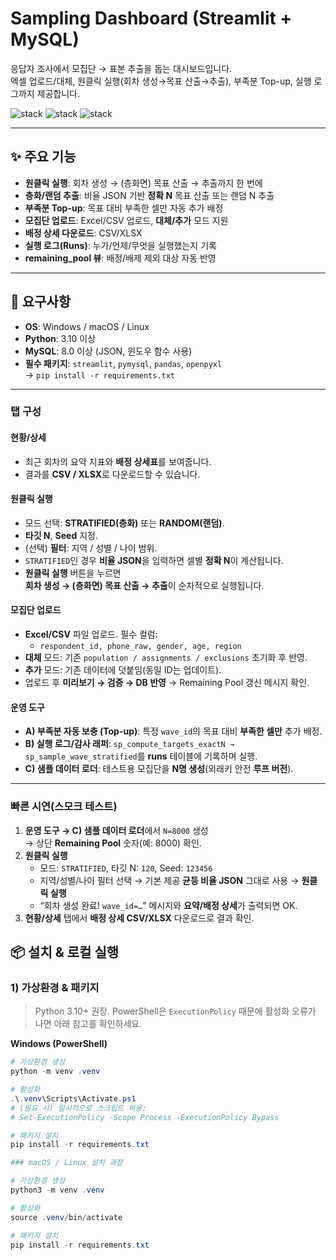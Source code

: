 # Sampling Dashboard (Streamlit + MySQL)

응답자 조사에서 모집단 → 표본 추출을 돕는 대시보드입니다.  
엑셀 업로드/대체, 원클릭 실행(회차 생성→목표 산출→추출), 부족분 Top-up, 실행 로그까지 제공합니다.

![stack](https://img.shields.io/badge/Streamlit-1.38%2B-red)
![stack](https://img.shields.io/badge/MySQL-8%2B-blue)
![stack](https://img.shields.io/badge/Python-3.10%2B-green)

---

## ✨ 주요 기능

- **원클릭 실행**: 회차 생성 → (층화면) 목표 산출 → 추출까지 한 번에
- **층화/랜덤 추출**: 비율 JSON 기반 **정확 N** 목표 산출 또는 랜덤 N 추출
- **부족분 Top-up**: 목표 대비 부족한 셀만 자동 추가 배정
- **모집단 업로드**: Excel/CSV 업로드, **대체/추가** 모드 지원
- **배정 상세 다운로드**: CSV/XLSX
- **실행 로그(Runs)**: 누가/언제/무엇을 실행했는지 기록
- **remaining_pool 뷰**: 배정/배제 제외 대상 자동 반영

---

## 🧱 요구사항

- **OS**: Windows / macOS / Linux  
- **Python**: 3.10 이상  
- **MySQL**: 8.0 이상 (JSON, 윈도우 함수 사용)  
- **필수 패키지**: `streamlit`, `pymysql`, `pandas`, `openpyxl`  
  → `pip install -r requirements.txt`

---
### 탭 구성

#### 현황/상세
- 최근 회차의 요약 지표와 **배정 상세표**를 보여줍니다.
- 결과를 **CSV / XLSX**로 다운로드할 수 있습니다.

#### 원클릭 실행
- 모드 선택: **STRATIFIED(층화)** 또는 **RANDOM(랜덤)**.
- **타깃 N**, **Seed** 지정.
- (선택) **필터**: 지역 / 성별 / 나이 범위.
- `STRATIFIED`인 경우 **비율 JSON**을 입력하면 셀별 **정확 N**이 계산됩니다.
- **원클릭 실행** 버튼을 누르면  
  **회차 생성 → (층화면) 목표 산출 → 추출**이 순차적으로 실행됩니다.

#### 모집단 업로드
- **Excel/CSV** 파일 업로드. 필수 컬럼:
  - `respondent_id, phone_raw, gender, age, region`
- **대체** 모드: 기존 `population / assignments / exclusions` 초기화 후 반영.
- **추가** 모드: 기존 데이터에 덧붙임(동일 ID는 업데이트).
- 업로드 후 **미리보기 → 검증 → DB 반영** → Remaining Pool 갱신 메시지 확인.

#### 운영 도구
- **A) 부족분 자동 보충 (Top-up)**: 특정 `wave_id`의 목표 대비 **부족한 셀만** 추가 배정.
- **B) 실행 로그/감사 래퍼**: `sp_compute_targets_exactN → sp_sample_wave_stratified`를 **runs** 테이블에 기록하며 실행.
- **C) 샘플 데이터 로더**: 테스트용 모집단을 **N명 생성**(외래키 안전 **루프 버전**).

---

### 빠른 시연(스모크 테스트)

1. **운영 도구 → C) 샘플 데이터 로더**에서 `N=8000` 생성  
   → 상단 **Remaining Pool** 숫자(예: 8000) 확인.
2. **원클릭 실행**
   - 모드: `STRATIFIED`, 타깃 N: `120`, Seed: `123456`
   - 지역/성별/나이 필터 선택 → 기본 제공 **균등 비율 JSON** 그대로 사용 → **원클릭 실행**
   - “회차 생성 완료! `wave_id=…`” 메시지와 **요약/배정 상세**가 출력되면 OK.
3. **현황/상세** 탭에서 **배정 상세 CSV/XLSX** 다운로드로 결과 확인.

## 📦 설치 & 로컬 실행
### 1) 가상환경 & 패키지

> Python 3.10+ 권장. PowerShell은 `ExecutionPolicy` 때문에 활성화 오류가 나면 아래 참고를 확인하세요.

**Windows (PowerShell)**

```powershell
# 가상환경 생성
python -m venv .venv

# 활성화
.\.venv\Scripts\Activate.ps1
# (필요 시) 일시적으로 스크립트 허용:
# Set-ExecutionPolicy -Scope Process -ExecutionPolicy Bypass

# 패키지 설치
pip install -r requirements.txt

### macOS / Linux 설치 과정

# 가상환경 생성
python3 -m venv .venv

# 활성화
source .venv/bin/activate

# 패키지 설치
pip install -r requirements.txt
